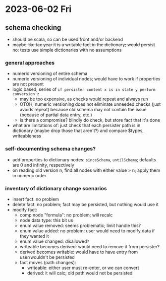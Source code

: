 # 2023-06-02 Fri

## schema checking 

- should be scala, so can be used front and/or backend
- ~~maybe like tax year it is a writable fact in the dictionary; would persist~~ no: tests use simple dictionaries with no assumptions

### general approaches

- numeric versioning of entire schema
- numeric versioning of individual nodes; would have to work if properties are not present
- logic based; series of `if persister content x is in state y perform conversion z`
    - may be too expensive, as checks would repeat and always run
    - OTOH, numeric versioning does not eliminate unneeded checks (just avoids repeat) because old schema may not contain the issue (because of partial data entry, etc.)
    - is there a compromise? blindly do check, but store fact that it's done
- what are limitations of: just check that each persister path is in dictionary (maybe drop those that aren't?) and compare $types, writeableness

### self-documenting schema changes?

- add properties to dictionary nodes: `sinceSchema`, `untilSchema`; defaults are 0 and infinity, respectively
- on reading old version n, find all nodes with either value > n; apply them in numeric order

### inventory of dictionary change scenarios

- insert fact: no problem
- delete fact: no problem; fact may be persisted, but nothing would use it
- modify fact:
  - comp node "formula": no problem; will recalc
  - node data type: this bit us
  - enum value removed: seems problematic; limit handle this?
  - enum value added: no problem; user would need to modify data if they wanted it
  - enum value changed: disallowed?
  - writeable becomes derived: would need to remove it from persister?
  - derived becomes writable: would have to have entry from user/wouldn't be persisted
  - fact moves (path changes): 
    - writeable: either user must re-enter, or we can convert
    - derived: it will calc; old path would not be persisted